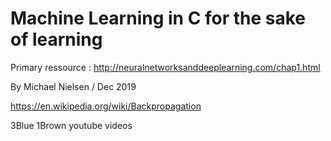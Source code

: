 # Machine Learning in C for the sake of learning

Primary ressource : 
http://neuralnetworksanddeeplearning.com/chap1.html 

By Michael Nielsen / Dec 2019

https://en.wikipedia.org/wiki/Backpropagation

3Blue 1Brown youtube videos
